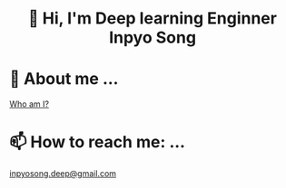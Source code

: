 <div align="center"><h1>👋 Hi, I'm Deep learning Enginner Inpyo Song </h1></div>


# 🌱 About me ...
[Who am I?](https://songinpyo.github.io/)


# 📫 How to reach me: ...
inpyosong.deep@gmail.com
